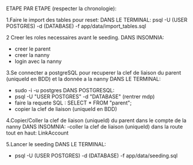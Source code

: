 
ETAPE PAR ETAPE (respecter la chronologie):


1.Faire le import des tables pour reset:
DANS LE TERMINAL:
psql -U (USER POSTGRES) -d (DATABASE) -f app/data/import_tables.sql

2 Creer les roles necessaires avant le seeding.
DANS INSOMNIA:
- creer le parent
- creer la nanny
- login avec la nanny
  
3.Se connecter a postgreSQL pour recuperer la clef de liaison du parent (uniqueId en BDD) et la donnée a la nanny
DANS LE TERMINAL:
- sudo -i -u postgres
DANS POSTGRESQL:
- psql -U "USER POSTGRES" -d "DATABASE" (rentrer mdp)
- faire la requete SQL : SELECT * FROM "parent";
- copier la clef de liaison (uniqueId en BDD)
  
4.Copier/Coller la clef de liaison (uniqueId) du parent dans le compte de la nanny
DANS INSOMNIA:
-coller la clef de liaison (uniqueId) dans la route tout en haut: LinkAccount

5.Lancer le seeding
DANS LE TERMINAL:
- psql -U (USER POSTGRES) -d (DATABASE) -f app/data/seeding.sql
